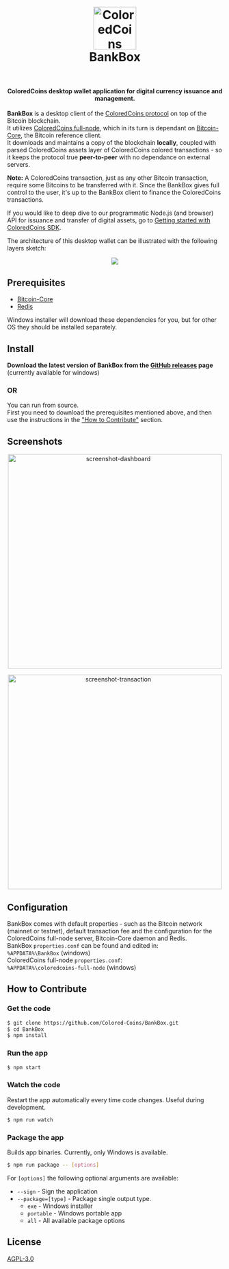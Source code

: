 <h1 align="center">
  <br>
      <img src="https://raw.github.com/oleiba/BankBox/master/assets/logo.png" alt="ColoredCoins" height=100>
  <br>
  BankBox
  <br>
  <br>
</h1>

<h4 align="center">ColoredCoins desktop wallet application for digital currency issuance and management.</h4>

**BankBox** is a desktop client of the [ColoredCoins protocol](https://github.com/Colored-Coins/Colored-Coins-Protocol-Specification) on top of the Bitcoin blockchain.<br>
It utilizes [ColoredCoins full-node](https://github.com/Colored-Coins/Full-Node), which in its turn is dependant on [Bitcoin-Core](https://bitcoin.org/en/bitcoin-core/), the Bitcoin reference client.<br>
It downloads and maintains a copy of the blockchain **locally**, coupled with parsed ColoredCoins assets layer of ColoredCoins colored transactions - so it keeps the protocol true **peer-to-peer** with no dependance on external servers.

**Note:** A ColoredCoins transaction, just as any other Bitcoin transaction, require some Bitcoins to be transferred with it.
Since the BankBox gives full control to the user, it's up to the BankBox client to finance the ColoredCoins transactions.

If you would like to deep dive to our programmatic Node.js (and browser) API for issuance and transfer of digital assets, go to [Getting started with ColoredCoins SDK](https://github.com/Colored-Coins/ColoredCoins-docs/blob/master/getting_started.md).

The architecture of this desktop wallet can be illustrated with the following layers sketch:

<p align="center">
    <img src="https://raw.github.com/oleiba/BankBox/master/assets/architecture.png">
</p>

## Prerequisites

* [Bitcoin-Core](https://bitcoin.org/en/bitcoin-core/)
* [Redis](https://redis.io/)<br>

Windows installer will download these dependencies for you, but for other OS they should be installed separately.

## Install

<b>Download the latest version of BankBox from the
[GitHub releases](https://github.com/Colored-Coins/BankBox/releases) page </b> (currently available for windows)

### OR

You can run from source.<br>
First you need to download the prerequisites mentioned above, and then use the instructions in the ["How to Contribute"](#how-to-contribute) section.

## Screenshots

<p align="center">
  <img src="https://raw.github.com/oleiba/BankBox/master/assets/screenshot-dashboard.jpg" alt="screenshot-dashboard" height="500">
</p>
<p align="center">
  <img src="https://raw.github.com/oleiba/BankBox/master/assets/screenshot-transaction.jpg" alt="screenshot-transaction" height="500">
</p>

## Configuration

BankBox comes with default properties - such as the Bitcoin network (mainnet or testnet), default transaction fee and the configuration for the ColoredCoins full-node server, Bitcoin-Core daemon and Redis. <br>
BankBox `properties.conf` can be found and edited in: <br>
`%APPDATA%\BankBox` (windows) <br>
ColoredCoins full-node `properties.conf`: <br>
`%APPDATA%\coloredcoins-full-node` (windows)

## How to Contribute

### Get the code

```sh
$ git clone https://github.com/Colored-Coins/BankBox.git
$ cd BankBox
$ npm install
```

### Run the app

```sh
$ npm start
```

### Watch the code

Restart the app automatically every time code changes. Useful during development.

```sh
$ npm run watch
```

### Package the app

Builds app binaries. Currently, only Windows is available.

```sh
$ npm run package -- [options]
```

For `[options]` the following optional arguments are available:

- `--sign` - Sign the application
- `--package=[type]` - Package single output type.
  - `exe` - Windows installer
  - `portable` - Windows portable app
  - `all` - All available package options

## License

[AGPL-3.0](https://www.gnu.org/licenses/agpl-3.0.en.html)


